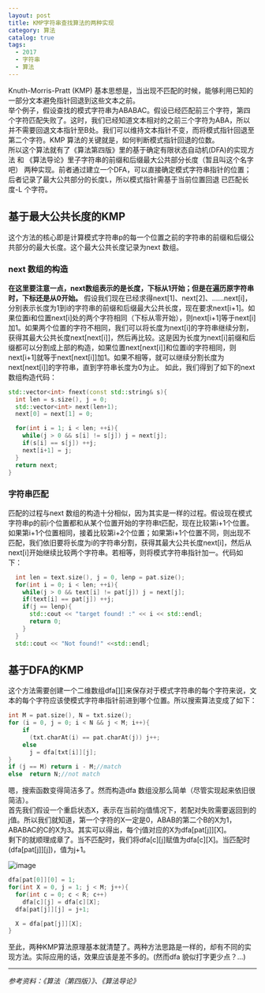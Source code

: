 ```yaml
---
layout: post
title: KMP字符串查找算法的两种实现
category: 算法
catalog: true
tags: 
  - 2017
  - 字符串
  - 算法
---
```

Knuth-Morris-Pratt (KMP) 基本思想是，当出现不匹配的时候，能够利用已知的一部分文本避免指针回退到这些文本之前。     
举个例子，假设查找的模式字符串为ABABAC。假设已经匹配前三个字符，第四个字符匹配失败了。这时，我们已经知道文本相对的之前三个字符为ABA，所以并不需要回退文本指针至B处。我们可以维持文本指针不变，而将模式指针回退至第二个字符。KMP 算法的关键就是，如何判断模式指针回退的位数。      
所以这个算法就有了《算法第四版》里的基于确定有限状态自动机(DFA)的实现方法 和 《算法导论》里子字符串的前缀和后缀最大公共部分长度（暂且叫这个名字吧） 两种实现。前者通过建立一个DFA，可以直接确定模式字符串指针的位置；后者记录了最大公共部分的长度L，所以模式指针需基于当前位置回退 已匹配长度-L 个字符。

## 基于最大公共长度的KMP

这个方法的核心即是计算模式字符串p的每一个位置之前的字符串的前缀和后缀公共部分的最大长度。这个最大公共长度记录为next 数组。   

### next 数组的构造   

**在这里要注意一点，next数组表示的是长度，下标从1开始；但是在遍历原字符串时，下标还是从0开始。**
假设我们现在已经求得next[1]、next[2]、……next[i]，分别表示长度为1到i的字符串的前缀和后缀最大公共长度，现在要求next[i+1]。如果位置i和位置next[i]处的两个字符相同（下标从零开始），则next[i+1]等于next[i]加1。如果两个位置的字符不相同，我们可以将长度为next[i]的字符串继续分割，获得其最大公共长度next[next[i]]，然后再比较。这是因为长度为next[i]前缀和后缀都可以分割成上部的构造，如果位置next[next[i]]和位置i的字符相同，则next[i+1]就等于next[next[i]]加1。如果不相等，就可以继续分割长度为next[next[i]]的字符串，直到字符串长度为0为止。
如此，我们得到了如下的next 数组构造代码：
```c++
std::vector<int> fnext(const std::string& s){
  int len = s.size(), j = 0;
  std::vector<int> next(len+1);
  next[0] = next[1] = 0;

  for(int i = 1; i < len; ++i){
    while(j > 0 && s[i] != s[j]) j = next[j];
    if(s[i] == s[j]) ++j;
    next[i+1] = j;
  }
  return next;
}
```
### 字符串匹配   

匹配的过程与next 数组的构造十分相似，因为其实是一样的过程。假设现在模式字符串p的前i个位置都和从某个位置开始的字符串t匹配，现在比较第i+1个位置。如果第i+1个位置相同，接着比较第i+2个位置；如果第i+1个位置不同，则出现不匹配，我们依旧要将长度为i的字符串分割，获得其最大公共长度next[i]，然后从next[i]开始继续比较两个字符串。若相等，则将模式字符串指针加一。代码如下：

```c++
  int len = text.size(), j = 0, lenp = pat.size();
  for(int i = 0; i < len; ++i){
    while(j > 0 && text[i] != pat[j]) j = next[j];
    if(text[i] == pat[j]) ++j;
    if(j == lenp){
      std::cout << "target found! :" << i << std::endl;
      return 0;
    }
  }
  std::cout << "Not found!" <<std::endl;
```


## 基于DFA的KMP

这个方法需要创建一个二维数组dfa[][]来保存对于模式字符串的每个字符来说，文本的每个字符应该使模式字符串指针前进到哪个位置。所以搜索算法变成了如下：

```c++
int M = pat.size(), N = txt.size();
for (i = 0, j = 0; i < N && j < M; i++){
    if
      (txt.charAt(i) == pat.charAt(j)) j++;
    else  
      j = dfa[txt[i]][j];
}
if (j == M) return i - M;//match
else  return N;//not match

```
嗯，搜索函数变得简洁多了。然而构造dfa 数组没那么简单（尽管实现起来依旧很简洁）。    
首先我们假设一个重启状态X，表示在当前的j值情况下，若配对失败需要返回到的j值。所以我们就知道，第一个字符的X一定是0，ABAB的第二个B的X为1，ABABAC的C的X为3。其实可以得出，每个j值对应的X为dfa[pat[j]][X]。    
剩下的就顺理成章了。当不匹配时，我们将dfa[c][j]赋值为dfa[c][X]。当匹配时(dfa[pat[j]][j])，值为j+1。

![image](https://www.ime.usp.br/~pf/estruturas-de-dados/aulas/figuressw/Chapter5/KMPDFA.png)

```c++
dfa[pat[0]][0] = 1;
for(int X = 0, j = 1; j < M; j++){
  for(int c = 0; c < R; c++)
    dfa[c][j] = dfa[c][X];
  dfa[pat[j]][j] = j+1;

  X = dfa[pat[j]][X];
}
```

至此，两种KMP算法原理基本就清楚了。两种方法思路是一样的，却有不同的实现方法。实际应用的话，效果应该是差不多的。(然而dfa 貌似打字更少点？...)



---
*参考资料：《算法（第四版）》、《算法导论》*
